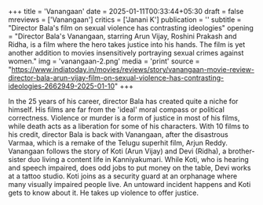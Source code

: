 +++
title = 'Vanangaan'
date = 2025-01-11T00:33:44+05:30
draft = false
mreviews = ['Vanangaan']
critics = ['Janani K']
publication = ''
subtitle = "Director Bala's film on sexual violence has contrasting ideologies"
opening = "Director Bala's Vanangaan, starring Arun Vijay, Roshini Prakash and Ridha, is a film where the hero takes justice into his hands. The film is yet another addition to movies insensitively portraying sexual crimes against women."
img = 'vanangaan-2.png'
media = 'print'
source = "https://www.indiatoday.in/movies/reviews/story/vanangaan-movie-review-director-bala-arun-vijay-film-on-sexual-violence-has-contrasting-ideologies-2662949-2025-01-10"
+++

In the 25 years of his career, director Bala has created quite a niche for himself. His films are far from the 'ideal' moral compass or political correctness. Violence or murder is a form of justice in most of his films, while death acts as a liberation for some of his characters. With 10 films to his credit, director Bala is back with Vanangaan, after the disastrous Varmaa, which is a remake of the Telugu superhit film, Arjun Reddy. Vanangaan follows the story of Koti (Arun Vijay) and Devi (Ridha), a brother-sister duo living a content life in Kanniyakumari. While Koti, who is hearing and speech impaired, does odd jobs to put money on the table, Devi works at a tattoo studio. Koti joins as a security guard at an orphanage where many visually impaired people live. An untoward incident happens and Koti gets to know about it. He takes up violence to offer justice.
